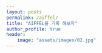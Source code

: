 ```yaml
---
layout: posts
permalink: /aiffel/
title: "AIFFEL을 기록 해보자"
author_profile: true
header:
    image: "assets/images/02.jpg"
---
```

